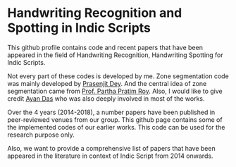 # Handwriting Recognition and Spotting in Indic Scripts
This github profile contains code and recent papers that have been appeared in the field of Handwriting Recognition, Handwriting Spotting for Indic Scripts. 

Not every part of these codes is developed by me. Zone segmentation code was mainly developed by [Prasenjit Dey](https://scholar.google.co.in/citations?user=SOtY4GUAAAAJ&hl=en). And the central idea of zone segmentation came from [Prof. Partha Pratim Roy](https://scholar.google.co.in/citations?user=moDpyKkAAAAJ&hl=en). Also, I would like to give credit [Ayan Das](https://scholar.google.co.in/citations?user=GsoQVuoAAAAJ&hl=en) who was also deeply involved in most of the works. 

Over the 4 years (2014-2018), a number papers have been published in peer-reviewed venues from our group. This github page contains some of the implemented codes of our earlier works. This code can be used for the research purpose only. 

Also, we want to provide a comprehensive list of papers that have been appeared in the literature in context of Indic Script from 2014 onwards. 
